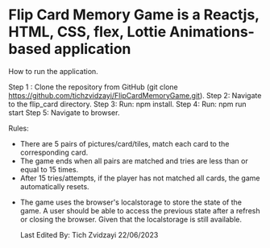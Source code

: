 # Flip Card Memory Game is a Reactjs, HTML, CSS, flex, Lottie Animations-based application

How to run the application.

Step 1 : Clone the repository from GitHub (git clone https://github.com/tichzvidzayi/FlipCardMemoryGame.git).
Step 2: Navigate to the flip_card directory.
Step 3: Run: npm install.
Step 4: Run: npm run start
Step 5: Navigate to browser.

Rules:
- There are 5 pairs of pictures/card/tiles, match each card to the corresponding card.
- The game ends when all pairs are matched and tries are less than or equal to 15 times.
- After 15 tries/attempts, if the player has not matched all cards, the game automatically resets.

* The game uses the browser's localstorage to store the state of the game.
  A user should be able to access the previous state after a refresh or
  closing the browser. Given that the localstorage is still available.

  Last Edited By: Tich Zvidzayi
                    22/06/2023

